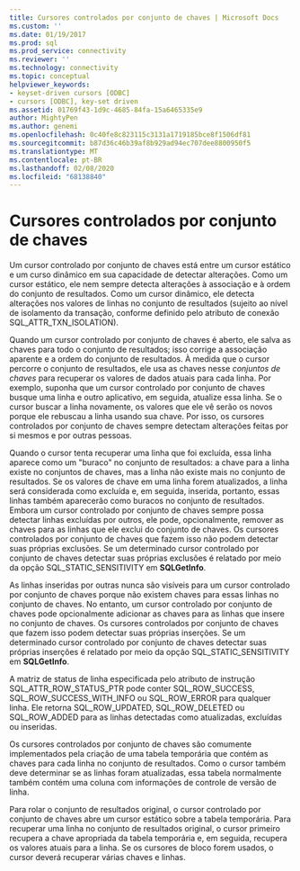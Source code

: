 ```yaml
---
title: Cursores controlados por conjunto de chaves | Microsoft Docs
ms.custom: ''
ms.date: 01/19/2017
ms.prod: sql
ms.prod_service: connectivity
ms.reviewer: ''
ms.technology: connectivity
ms.topic: conceptual
helpviewer_keywords:
- keyset-driven cursors [ODBC]
- cursors [ODBC], key-set driven
ms.assetid: 01769f43-1d9c-4685-84fa-15a6465335e9
author: MightyPen
ms.author: genemi
ms.openlocfilehash: 0c40fe8c823115c3131a1719185bce8f1506df81
ms.sourcegitcommit: b87d36c46b39af8b929ad94ec707dee8800950f5
ms.translationtype: MT
ms.contentlocale: pt-BR
ms.lasthandoff: 02/08/2020
ms.locfileid: "68138840"
---
```

# <a name="keyset-driven-cursors"></a>Cursores controlados por conjunto de chaves
Um cursor controlado por conjunto de chaves está entre um cursor estático e um curso dinâmico em sua capacidade de detectar alterações. Como um cursor estático, ele nem sempre detecta alterações à associação e à ordem do conjunto de resultados. Como um cursor dinâmico, ele detecta alterações nos valores de linhas no conjunto de resultados (sujeito ao nível de isolamento da transação, conforme definido pelo atributo de conexão SQL_ATTR_TXN_ISOLATION).  
  
 Quando um cursor controlado por conjunto de chaves é aberto, ele salva as chaves para todo o conjunto de resultados; isso corrige a associação aparente e a ordem do conjunto de resultados. À medida que o cursor percorre o conjunto de resultados, ele usa as chaves nesse *conjuntos de chaves* para recuperar os valores de dados atuais para cada linha. Por exemplo, suponha que um cursor controlado por conjunto de chaves busque uma linha e outro aplicativo, em seguida, atualize essa linha. Se o cursor buscar a linha novamente, os valores que ele vê serão os novos porque ele rebuscau a linha usando sua chave. Por isso, os cursores controlados por conjunto de chaves sempre detectam alterações feitas por si mesmos e por outras pessoas.  
  
 Quando o cursor tenta recuperar uma linha que foi excluída, essa linha aparece como um "buraco" no conjunto de resultados: a chave para a linha existe no conjuntos de chaves, mas a linha não existe mais no conjunto de resultados. Se os valores de chave em uma linha forem atualizados, a linha será considerada como excluída e, em seguida, inserida, portanto, essas linhas também aparecerão como buracos no conjunto de resultados. Embora um cursor controlado por conjunto de chaves sempre possa detectar linhas excluídas por outros, ele pode, opcionalmente, remover as chaves para as linhas que ele exclui do conjunto de chaves. Os cursores controlados por conjunto de chaves que fazem isso não podem detectar suas próprias exclusões. Se um determinado cursor controlado por conjunto de chaves detectar suas próprias exclusões é relatado por meio da opção SQL_STATIC_SENSITIVITY em **SQLGetInfo**.  
  
 As linhas inseridas por outras nunca são visíveis para um cursor controlado por conjunto de chaves porque não existem chaves para essas linhas no conjunto de chaves. No entanto, um cursor controlado por conjunto de chaves pode opcionalmente adicionar as chaves para as linhas que insere no conjunto de chaves. Os cursores controlados por conjunto de chaves que fazem isso podem detectar suas próprias inserções. Se um determinado cursor controlado por conjunto de chaves detectar suas próprias inserções é relatado por meio da opção SQL_STATIC_SENSITIVITY em **SQLGetInfo**.  
  
 A matriz de status de linha especificada pelo atributo de instrução SQL_ATTR_ROW_STATUS_PTR pode conter SQL_ROW_SUCCESS, SQL_ROW_SUCCESS_WITH_INFO ou SQL_ROW_ERROR para qualquer linha. Ele retorna SQL_ROW_UPDATED, SQL_ROW_DELETED ou SQL_ROW_ADDED para as linhas detectadas como atualizadas, excluídas ou inseridas.  
  
 Os cursores controlados por conjunto de chaves são comumente implementados pela criação de uma tabela temporária que contém as chaves para cada linha no conjunto de resultados. Como o cursor também deve determinar se as linhas foram atualizadas, essa tabela normalmente também contém uma coluna com informações de controle de versão de linha.  
  
 Para rolar o conjunto de resultados original, o cursor controlado por conjunto de chaves abre um cursor estático sobre a tabela temporária. Para recuperar uma linha no conjunto de resultados original, o cursor primeiro recupera a chave apropriada da tabela temporária e, em seguida, recupera os valores atuais para a linha. Se os cursores de bloco forem usados, o cursor deverá recuperar várias chaves e linhas.
